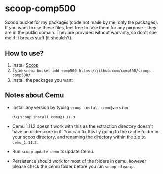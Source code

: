 # scoop-comp500
Scoop bucket for my packages (code not made by me, only the packages). If you want to use these files, feel free to take them for any purpose - they are in the public domain. They are provided without warranty, so don't sue me if it breaks stuff (it shouldn't).

## How to use?
1. Install [Scoop](https://github.com/lukesampson/scoop/wiki/Quick-Start)
1. Type `scoop bucket add comp500 https://github.com/comp500/scoop-comp500/`
1. Install the packages you want

## Notes about Cemu
- Install any version by typing `scoop install cemu@version`

  e.g `scoop install cemu@1.11.3`
  
- Cemu 1.11.2 doesn't work with this as the extraction directory doesn't have an underscore in it. You can fix this by going to the cache folder in your scoop directory, and renaming the directory within the zip to `cemu_1.11.2`.
- Run `scoop update cemu` to update Cemu.
- Persistence should work for most of the folders in cemu, however please check the cemu folder before you run `scoop cleanup`.
